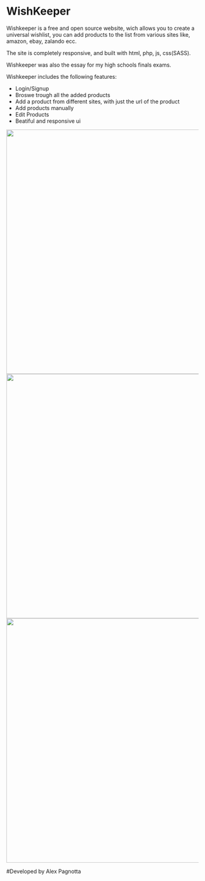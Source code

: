 # WishKeeper

Wishkeeper is a free and open source website, wich allows you to create a universal wishlist, you can add products to the list from various sites like, amazon, ebay, zalando ecc.

The site is completely responsive, and built with html, php, js, css(SASS).

Wishkeeper was also the essay for my high schools finals exams.

Wishkeeper includes the following features:
* Login/Signup 
* Broswe trough all the added products
* Add a product from different sites, with just the url of the product
* Add products manually
* Edit Products
* Beatiful and responsive ui

<img src="http://i.imgur.com/oJqENny.png" width="640" heigth="360">
<img src="http://i.imgur.com/rGVsPV3.png" width="640" heigth="360">
<img src="http://i.imgur.com/ye625QY.png" width="640" heigth="360">

#Developed by Alex Pagnotta

